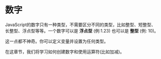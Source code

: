 # 数字

JavaScript的数字只有一种类型，不需要区分不同的类型，比如整型、短整型、长整型、浮点型等等。一个数字可以是 **浮点型** (例:1.23) 也可以是 **整型** (例: 10)。

这一点都不神奇。你可以定义变量并设置为任何类型。

在这章节，我们将学习如何创建数字和使用运算符(比如加减)。